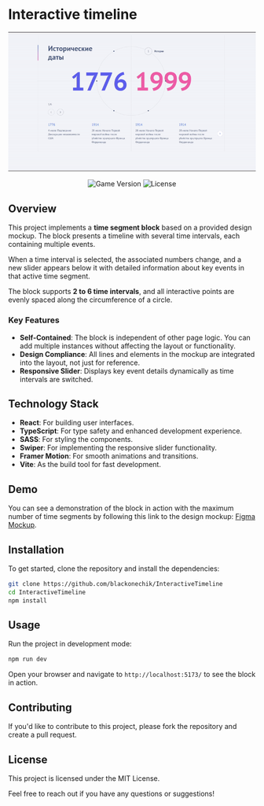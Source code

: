 # Interactive timeline

<img src="https://github.com/blackonechik/InteractiveTimeline/blob/main/demo.gif?raw=true">

<br>

<p align="center">
    <img src="https://img.shields.io/badge/Version-1.0.0-blue" alt="Game Version">
    <img src="https://img.shields.io/badge/License-MIT-success" alt="License">
</p>

## Overview

This project implements a **time segment block** based on a provided design mockup. The block presents a timeline with several time intervals, each containing multiple events. 

When a time interval is selected, the associated numbers change, and a new slider appears below it with detailed information about key events in that active time segment.

The block supports **2 to 6 time intervals**, and all interactive points are evenly spaced along the circumference of a circle.

### Key Features
- **Self-Contained**: The block is independent of other page logic. You can add multiple instances without affecting the layout or functionality.
- **Design Compliance**: All lines and elements in the mockup are integrated into the layout, not just for reference.
- **Responsive Slider**: Displays key event details dynamically as time intervals are switched.

## Technology Stack

- **React**: For building user interfaces.
- **TypeScript**: For type safety and enhanced development experience.
- **SASS**: For styling the components.
- **Swiper**: For implementing the responsive slider functionality.
- **Framer Motion**: For smooth animations and transitions.
- **Vite**: As the build tool for fast development.

## Demo

You can see a demonstration of the block in action with the maximum number of time segments by following this link to the design mockup: [Figma Mockup](https://www.figma.com/file/YXCbNT4Jf9INk62BKTZw1z/%D0%A2%D0%B5%D1%81%D1%82%D0%BE%D0%B2%D0%BE%D0%B5-%D0%B7%D0%B0%D0%B4%D0%B0%D0%BD%D0%B8%D0%B5?node-id=0%3A1).

## Installation

To get started, clone the repository and install the dependencies:

```bash
git clone https://github.com/blackonechik/InteractiveTimeline
cd InteractiveTimeline
npm install
```

## Usage

Run the project in development mode:

```bash
npm run dev
```

Open your browser and navigate to `http://localhost:5173/` to see the block in action.

## Contributing

If you'd like to contribute to this project, please fork the repository and create a pull request.

## License

This project is licensed under the MIT License. 

Feel free to reach out if you have any questions or suggestions!